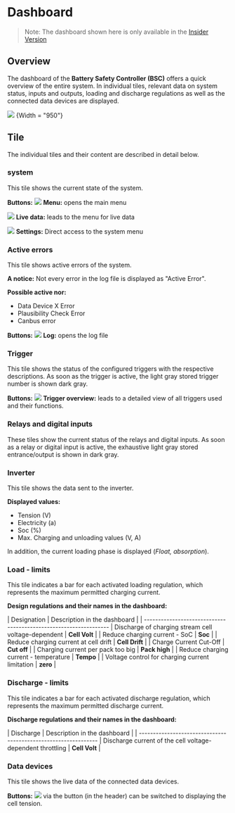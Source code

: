 # Dashboard
> Note: The dashboard shown here is only available in the [Insider Version](insider.md)

## Overview

The dashboard of the **Battery Safety Controller (BSC)** offers a quick overview of the entire system.
In individual tiles, relevant data on system status, inputs and outputs, loading and discharge regulations as well as the connected data devices are displayed.

![](img/dashboard/dashboard_1.png) {Width = "950"}

## Tile
The individual tiles and their content are described in detail below.

### system
This tile shows the current state of the system.

**Buttons:**
![](img/dashboard/button_menue.png) **Menu:** opens the main menu

![](img/dashboard/button_livedata.png) **Live data:** leads to the menu for live data

![](img/dashboard/button_settings.png) **Settings:** Direct access to the system menu


### Active errors
This tile shows active errors of the system.

**A notice:** Not every error in the log file is displayed as "Active Error".

**Possible active nor:**
- Data Device X Error
- Plausibility Check Error
- Canbus error

**Buttons:**
![](img/dashboard/button_errors.png) **Log:** opens the log file


### Trigger
This tile shows the status of the configured triggers with the respective descriptions.
As soon as the trigger is active, the light gray stored trigger number is shown dark gray.

**Buttons:**
![](img/dashboard/button_trigger.png) **Trigger overview:** leads to a detailed view of all triggers used and their functions.


### Relays and digital inputs
These tiles show the current status of the relays and digital inputs.
As soon as a relay or digital input is active, the exhaustive light gray stored entrance/output is shown in dark gray.


### Inverter
This tile shows the data sent to the inverter.

**Displayed values:**
- Tension (V)
- Electricity (a)
- Soc (%)
- Max. Charging and unloading values ​​(V, A)

In addition, the current loading phase is displayed (*Float, absorption*).


### Load - limits
This tile indicates a bar for each activated loading regulation, which represents the maximum permitted charging current.

**Design regulations and their names in the dashboard:**

| Designation | Description in the dashboard |
| -----------------------------------------------------------------
| Discharge of charging stream cell voltage-dependent | **Cell Volt** |
| Reduce charging current - SoC | **Soc** |
| Reduce charging current at cell drift | **Cell Drift** |
| Charge Current Cut-Off | **Cut off** |
| Charging current per pack too big | **Pack high** |
| Reduce charging current - temperature | **Tempo** |
| Voltage control for charging current limitation | **zero** |


### Discharge - limits
This tile indicates a bar for each activated discharge regulation, which represents the maximum permitted discharge current.

**Discharge regulations and their names in the dashboard:**

| Discharge | Description in the dashboard |
| ---------------------------------------------------------------
| Discharge current of the cell voltage-dependent throttling | **Cell Volt** |


### Data devices
This tile shows the live data of the connected data devices.

**Buttons:**
![](img/dashboard/button_datadevice.png) via the button (in the header) can be switched to displaying the cell tension.